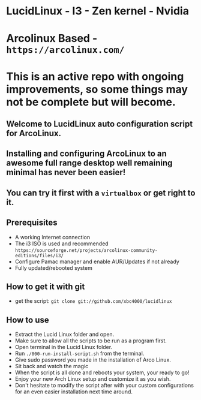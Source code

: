 # LucidLinux - I3 - Zen kernel - Nvidia
# Arcolinux Based - `https://arcolinux.com/`
# This is an active repo with ongoing improvements, so some things may not be complete but will become.

## Welcome to LucidLinux auto configuration script for ArcoLinux.
## Installing and configuring ArcoLinux to an awesome full range desktop well remaining minimal has never been easier!
## You can try it first with a `virtualbox` or get right to it.

## Prerequisites

- A working Internet connection
- The i3 ISO is used and recommended `https://sourceforge.net/projects/arcolinux-community-editions/files/i3/`
- Configure Pamac manager and enable AUR/Updates if not already
- Fully updated/rebooted system

## How to get it with git
- get the script: `git clone git://github.com/xbc4000/lucidlinux`

## How to use
- Extract the Lucid Linux folder and open.
- Make sure to allow all the scripts to be run as a program first.
- Open terminal in the Lucid Linux folder.
- Run `./000-run-install-script.sh` from the terminal.
- Give sudo password you made in the installation of Arco Linux.
- Sit back and watch the magic
- When the script is all done and reboots your system, your ready to go!
- Enjoy your new Arch Linux setup and customize it as you wish.
- Don't hesitate to modify the script after with your custom configurations for an even easier installation next time around.
